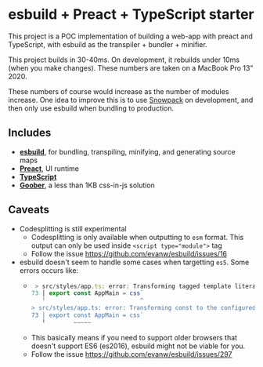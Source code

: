 # esbuild + Preact + TypeScript starter
This project is a POC implementation of building a web-app with preact and TypeScript, with esbuild as the transpiler + bundler + minifier.

This project builds in 30-40ms. On development, it rebuilds under 10ms (when you make changes). These numbers are taken on a MacBook Pro 13" 2020. 

These numbers of course would increase as the number of modules increase. One idea to improve this is to use [Snowpack](https://github.com/snowpackjs/snowpack) on development, and then only use esbuild when bundling to production.

## Includes
- [**esbuild**](https://github.com/evanw/esbuild), for bundling, transpiling, minifying, and generating source maps
- [**Preact**](https://github.com/preactjs/preact), UI runtime
- [**TypeScript**](https://www.typescriptlang.org/)
- [**Goober**](https://github.com/cristianbote/goober), a less than 1KB css-in-js solution

## Caveats
- Codesplitting is still experimental
  - Codesplitting is only available when outputting to `esm` format. This output can only be used inside `<script type="module">` tag
  - Follow the issue https://github.com/evanw/esbuild/issues/16
- esbuild doesn't seem to handle some cases when targetting `es5`. Some errors occurs like:
  - ```js
     > src/styles/app.ts: error: Transforming tagged template literals to the configured target environment is not supported yet
    73 │ export const AppMain = css`
       ╵                           ^
    > src/styles/app.ts: error: Transforming const to the configured target environment is not supported yet
    73 │ export const AppMain = css`
       ╵        ~~~~~
    ```
  - This basically means if you need to support older browsers that doesn't support ES6 (es2016), esbuild might not be viable for you.
  - Follow the issue https://github.com/evanw/esbuild/issues/297

